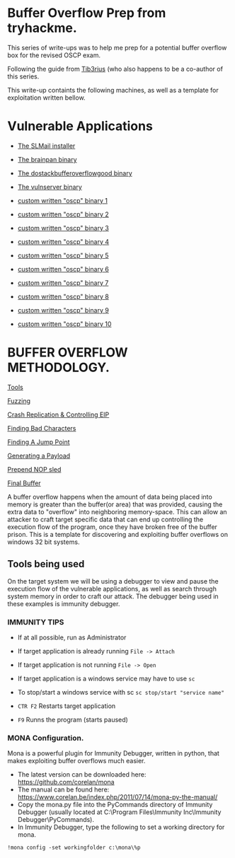 # Buffer Overflow Prep from tryhackme.

This series of write-ups was to help me prep for a potential buffer overflow box for the revised OSCP exam.

Following the guide from [Tib3rius](https://github.com/Tib3rius/Pentest-Cheatsheets/blob/master/exploits/buffer-overflows.rst) (who also happens to be a co-author of this series.

This write-up containts the following machines, as well as a template for exploitation written bellow.

# Vulnerable Applications

- [The SLMail installer](/TryHackMe/Buffer_Overflow_Prep/slmail.md)

- [The brainpan binary](/TryHackMe/Buffer_Overflow_Prep/brainpan.md)

- [The dostackbufferoverflowgood binary](/TryHackMe/Buffer_Overflow_Prep/dostackbufferoverflowgood.md)

- [The vulnserver binary](/TryHackMe/Buffer_Overflow_Prep/vulnserver.md)

- [custom written "oscp" binary 1](/TryHackMe/Buffer_Overflow_Prep/1.md)

- [custom written "oscp" binary 2](/TryHackMe/Buffer_Overflow_Prep/2.md)

- [custom written "oscp" binary 3](/TryHackMe/Buffer_Overflow_Prep/3.md)

- [custom written "oscp" binary 4](/TryHackMe/Buffer_Overflow_Prep/4.md)

- [custom written "oscp" binary 5](/TryHackMe/Buffer_Overflow_Prep/5.md)

- [custom written "oscp" binary 6](/TryHackMe/Buffer_Overflow_Prep/6.md)

- [custom written "oscp" binary 7](/TryHackMe/Buffer_Overflow_Prep/7.md)

- [custom written "oscp" binary 8](/TryHackMe/Buffer_Overflow_Prep/8.md)

- [custom written "oscp" binary 9](/TryHackMe/Buffer_Overflow_Prep/9.md)

- [custom written "oscp" binary 10](/TryHackMe/Buffer_Overflow_Prep/10.md)

# BUFFER OVERFLOW METHODOLOGY.

[Tools](#tools-being-used)

[Fuzzing](#fuzzing)

[Crash Replication & Controlling EIP](#eip)

[Finding Bad Characters](#finding-bad-characters)

[Finding A Jump Point](#finding-a-jump-point)

[Generating a Payload](#generating-a-payload)

[Prepend NOP sled](#prepend-nop-sled)

[Final Buffer](#final-buffer)

A buffer overflow happens when the amount of data being placed into memory is greater than the buffer(or area) that was provided, causing the extra data to "overflow" into neighboring memory-space. This can allow an attacker to craft target specific data that can end up controlling the execution flow of the program, once they have broken free of the buffer prison. This is a template for discovering and exploiting buffer overflows on windows 32 bit systems.

## Tools being used

On the target system we will be using a debugger to view and pause the execution flow of the vulnerable applications, as well as search through system memory in order to craft our attack. The debugger being used in these examples is immunity debugger.

### IMMUNITY TIPS

- If at all possible, run as Administrator

- If target application is already running `File -> Attach`

- If target application is not running `File -> Open`

- If target application is a windows service may have to use `sc`

- To stop/start a windows service with sc `sc stop/start "service name"`

- `CTR F2` Restarts target application

- `F9` Runns the program (starts paused)

### MONA Configuration.

Mona is a powerful plugin for Immunity Debugger, written in python, that makes exploiting buffer overflows much easier.

- The latest version can be downloaded here: https://github.com/corelan/mona
- The manual can be found here: https://www.corelan.be/index.php/2011/07/14/mona-py-the-manual/
- Copy the mona.py file into the PyCommands directory of Immunity Debugger (usually located at C:\Program Files\Immunity Inc\Immunity Debugger\PyCommands).
- In Immunity Debugger, type the following to set a working directory for mona.

```
!mona config -set workingfolder c:\mona\%p
```

